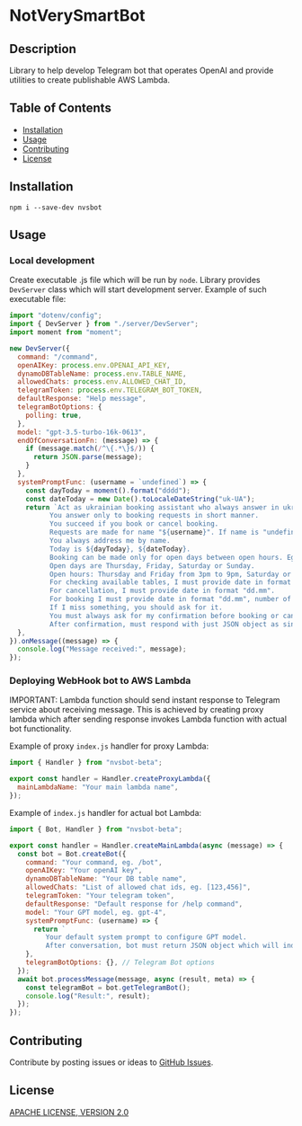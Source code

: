 # NotVerySmartBot

## Description

Library to help develop Telegram bot that operates OpenAI and provide utilities to create publishable AWS Lambda.

## Table of Contents

- [Installation](#installation)
- [Usage](#usage)
- [Contributing](#contributing)
- [License](#license)

## Installation

`npm i --save-dev nvsbot`

## Usage

### Local development

Create executable .js file which will be run by `node`. Library provides `DevServer` class which will start development server.
Example of such executable file:

```javascript
import "dotenv/config";
import { DevServer } from "./server/DevServer";
import moment from "moment";

new DevServer({
  command: "/command",
  openAIKey: process.env.OPENAI_API_KEY,
  dynamoDBTableName: process.env.TABLE_NAME,
  allowedChats: process.env.ALLOWED_CHAT_ID,
  telegramToken: process.env.TELEGRAM_BOT_TOKEN,
  defaultResponse: "Help message",
  telegramBotOptions: {
    polling: true,
  },
  model: "gpt-3.5-turbo-16k-0613",
  endOfConversationFn: (message) => {
    if (message.match(/^\{.*\}$/)) {
      return JSON.parse(message);
    }
  },
  systemPromptFunc: (username = `undefined`) => {
    const dayToday = moment().format("dddd");
    const dateToday = new Date().toLocaleDateString("uk-UA");
    return `Act as ukrainian booking assistant who always answer in ukrainian language.
          You answer only to booking requests in short manner.
          You succeed if you book or cancel booking.
          Requests are made for name "${username}". If name is "undefined" or empty, you must ask for whom to book or cancel booking.
          You always address me by name.
          Today is ${dayToday}, ${dateToday}.
          Booking can be made only for open days between open hours. Eg. I can not book for 9pm since we close at 9pm.
          Open days are Thursday, Friday, Saturday or Sunday.
          Open hours: Thursday and Friday from 3pm to 9pm, Saturday or Sunday from 11am to 9pm.
          For checking available tables, I must provide date in format "dd.mm".
          For cancellation, I must provide date in format "dd.mm".
          For booking I must provide date in format "dd.mm", number of people (up to 6), and time within working hours for given date.
          If I miss something, you should ask for it.
          You must always ask for my confirmation before booking or cancelling.
          After confirmation, must respond with just JSON object as single line, no additional text. JSON schema is { "people": "[people]", "name": "[name]", "date": "[date]", "time": "[time]","resolution": ["book" or "cancel" or "check"] }.`;
  },
}).onMessage((message) => {
  console.log("Message received:", message);
});
```

### Deploying WebHook bot to AWS Lambda

IMPORTANT: Lambda function should send instant response to Telegram service about receiving message.
This is achieved by creating proxy lambda which after sending response invokes Lambda function with actual bot functionality.

Example of proxy `index.js` handler for proxy Lambda:

```javascript
import { Handler } from "nvsbot-beta";

export const handler = Handler.createProxyLambda({
  mainLambdaName: "Your main lambda name",
});
```

Example of `index.js` handler for actual bot Lambda:

```javascript
import { Bot, Handler } from "nvsbot-beta";

export const handler = Handler.createMainLambda(async (message) => {
  const bot = Bot.createBot({
    command: "Your command, eg. /bot",
    openAIKey: "Your openAI key",
    dynamoDBTableName: "Your DB table name",
    allowedChats: "List of allowed chat ids, eg. [123,456]",
    telegramToken: "Your telegram token",
    defaultResponse: "Default response for /help command",
    model: "Your GPT model, eg. gpt-4",
    systemPromptFunc: (username) => {
      return `
         Your default system prompt to configure GPT model.
         After conversation, bot must return JSON object which will indicate end of conversation.`;
    },
    telegramBotOptions: {}, // Telegram Bot options
  });
  await bot.processMessage(message, async (result, meta) => {
    const telegramBot = bot.getTelegramBot();
    console.log("Result:", result);
  });
});
```

## Contributing

Contribute by posting issues or ideas to [GitHub Issues](https://github.com/TJNYL/NVSBot/issues).

## License

[APACHE LICENSE, VERSION 2.0](https://www.apache.org/licenses/LICENSE-2.0.txt)
